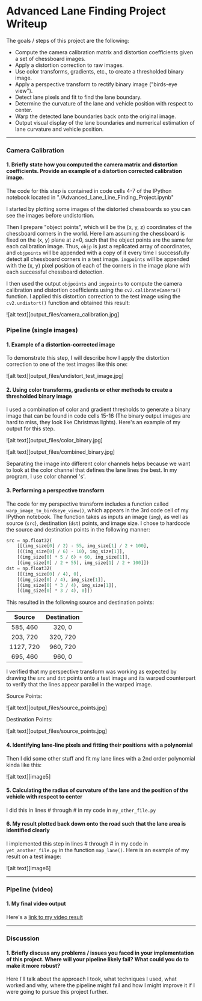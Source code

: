 # Advanced Lane Finding Project Writeup

The goals / steps of this project are the following:

- Compute the camera calibration matrix and distortion coefficients given a set of chessboard images.
- Apply a distortion correction to raw images.
- Use color transforms, gradients, etc., to create a thresholded binary image.
- Apply a perspective transform to rectify binary image ("birds-eye view").
- Detect lane pixels and fit to find the lane boundary.
- Determine the curvature of the lane and vehicle position with respect to center.
- Warp the detected lane boundaries back onto the original image.
- Output visual display of the lane boundaries and numerical estimation of lane curvature and vehicle position.

---

### Camera Calibration

#### 1. Briefly state how you computed the camera matrix and distortion coefficients. Provide an example of a distortion corrected calibration image.

The code for this step is contained in code cells 4-7 of the IPython notebook located in "./Advanced_Lane_Line_Finding_Project.ipynb"

I started by plotting some images of the distorted chessboards so you can see the images before undistortion.

Then I prepare "object points", which will be the (x, y, z) coordinates of the chessboard corners in the world. Here I am assuming the chessboard is fixed on the (x, y) plane at z=0, such that the object points are the same for each calibration image.  Thus, `objp` is just a replicated array of coordinates, and `objpoints` will be appended with a copy of it every time I successfully detect all chessboard corners in a test image.  `imgpoints` will be appended with the (x, y) pixel position of each of the corners in the image plane with each successful chessboard detection.

I then used the output `objpoints` and `imgpoints` to compute the camera calibration and distortion coefficients using the `cv2.calibrateCamera()` function.  I applied this distortion correction to the test image using the `cv2.undistort()` function and obtained this result: 

![alt text][output_files/camera_calibration.jpg]

### Pipeline (single images)

#### 1. Example of a distortion-corrected image

To demonstrate this step, I will describe how I apply the distortion correction to one of the test images like this one:

![alt text][output_files/undistort_test_image.jpg]

#### 2. Using color transforms, gradients or other methods to create a thresholded binary image

I used a combination of color and gradient thresholds to generate a binary image that can be found in code cells 15-16 (The binary output images are hard to miss, they look like Christmas lights).  Here's an example of my output for this step.

![alt text][output_files/color_binary.jpg]

![alt text][output_files/combined_binary.jpg]

Separating the image into different color channels helps because we want to look at the color channel that defines the lane lines the best. In my program, I use color channel 's'.

#### 3. Performing a perspective transform

The code for my perspective transform includes a function called `warp_image_to_birdseye_view()`, which appears in the 3rd code cell of my IPython notebook. The function takes as inputs an image (`img`), as well as source (`src`), destination (`dst`) points, and image size. I chose to hardcode the source and destination points in the following manner:

```python
src = np.float32(
    [[(img_size[0] / 2) - 55, img_size[1] / 2 + 100],
    [((img_size[0] / 6) - 10), img_size[1]],
    [(img_size[0] * 5 / 6) + 60, img_size[1]],
    [(img_size[0] / 2 + 55), img_size[1] / 2 + 100]])
dst = np.float32(
    [[(img_size[0] / 4), 0],
    [(img_size[0] / 4), img_size[1]],
    [(img_size[0] * 3 / 4), img_size[1]],
    [(img_size[0] * 3 / 4), 0]])
```

This resulted in the following source and destination points:

| Source        | Destination   | 
|:-------------:|:-------------:| 
| 585, 460      | 320, 0        | 
| 203, 720      | 320, 720      |
| 1127, 720     | 960, 720      |
| 695, 460      | 960, 0        |

I verified that my perspective transform was working as expected by drawing the `src` and `dst` points onto a test image and its warped counterpart to verify that the lines appear parallel in the warped image.

Source Points:

![alt text][output_files/source_points.jpg]

Destination Points:

![alt text][output_files/source_points.jpg]

#### 4. Identifying lane-line pixels and fitting their positions with a polynomial

Then I did some other stuff and fit my lane lines with a 2nd order polynomial kinda like this:

![alt text][image5]

#### 5. Calculating the radius of curvature of the lane and the position of the vehicle with respect to center

I did this in lines # through # in my code in `my_other_file.py`

#### 6. My result plotted back down onto the road such that the lane area is identified clearly

I implemented this step in lines # through # in my code in `yet_another_file.py` in the function `map_lane()`.  Here is an example of my result on a test image:

![alt text][image6]

---

### Pipeline (video)

#### 1. My final video output

Here's a [link to my video result](./project_video.mp4)

---

### Discussion

#### 1. Briefly discuss any problems / issues you faced in your implementation of this project.  Where will your pipeline likely fail?  What could you do to make it more robust?

Here I'll talk about the approach I took, what techniques I used, what worked and why, where the pipeline might fail and how I might improve it if I were going to pursue this project further.  
